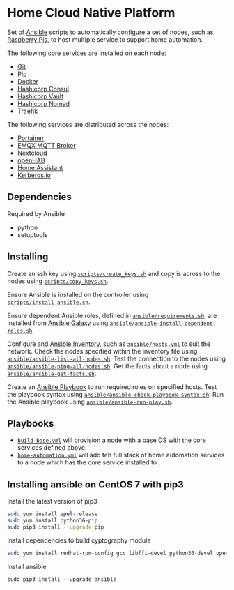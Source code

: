 # Home Cloud Native Platform

Set of [Ansible](https://www.ansible.com/) scripts to automatically configure a set of nodes, such as [Raspberry Pis](https://www.raspberrypi.org/), to host multiple service to support home automation.

The following core services are installed on each node:

* [Git](https://git-scm.com/)
* [Pip](https://pypi.org/project/pip/)
* [Docker](https://www.docker.com/)
* [Hashicorp Consul](https://www.consul.io/)
* [Hashicorp Vault](https://www.hashicorp.com/products/vault/)
* [Hashicorp Nomad](https://www.hashicorp.com/products/nomad)
* [Traefik](https://traefik.io/)

The following services are distributed across the nodes:

* [Portainer](https://www.portainer.io/)
* [EMQX MQTT Broker](https://www.emqx.io/)
* [Nextcloud](https://nextcloud.com/)
* [openHAB](https://www.openhab.org/)
* [Home Assistant](https://www.home-assistant.io/)
* [Kerberos.io](https://www.kerberos.io/)


## Dependencies

Required by Ansible 

* python
* setuptools

## Installing



Create an ssh key using [`scripts/create_keys.sh`](scripts/create_keys.sh) and copy is across to the nodes using [`scripts/copy_keys.sh`](scripts/copy_keys.sh).

Ensure Ansible is installed on the controller using [`scripts/install_ansible.sh`](scripts/install_ansible.sh).

Ensure dependent Ansible roles, defined in [`ansible/requirements.sh`](ansible/requirements.sh), are installed from [Ansible Galaxy](https://galaxy.ansible.com/) using [`ansible/ansible-install-dependent-roles.sh`](ansible/ansible-install-dependent-roles.sh).

Configure and [Ansible Inventory](https://docs.ansible.com/ansible/latest/user_guide/intro_inventory.html), such as [`ansible/hosts.yml`](ansible/hosts.yml) to suit the network. Check the nodes specified within the inventory file using [`ansible/ansible-list-all-nodes.sh`](ansible/ansible-list-all-nodes.sh). Test the connection to the nodes using [`ansible/ansible-ping-all-nodes.sh`](ansible/ansible-ping-all-nodes.sh). Get the facts about a node using [`ansible/ansible-get-facts.sh`](ansible/ansible-get-facts.sh).

Create an [Ansible Playbook](https://docs.ansible.com/ansible/latest/user_guide/playbooks.html) to run required roles on specified hosts. Test the playbook syntax using [`ansible/ansible-check-playbook-syntax.sh`](ansible/ansible-check-playbook-syntax.sh). Run the Ansible playbook using [`ansible/ansible-run-play.sh`](ansible/ansible-run-play.sh).

## Playbooks

* [`build-base.yml`](build-base.yml) will provision a node with a base OS with the core services defined above.
* [`home-automation.yml`](home-automation.yml) will add teh full stack of home automation services to a node which has the core service installed to .

## Installing ansible on CentOS 7 with pip3

Install the latest version of pip3
```bash
sudo yum install epel-release
sudo yum install python36-pip
sudo pip3 install --upgrade pip

```

Install dependencies to build cyptography module
```bash
sudo yum install redhat-rpm-config gcc libffi-devel python36-devel openssl-devel
```

Install ansible
```
sudo pip3 install --upgrade ansible
```